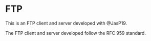 # FTP

This is an FTP client and server developed with @JasP19.

The FTP client and server developed follow the RFC 959 standard.
